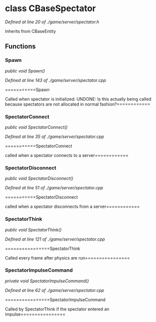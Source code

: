 # class CBaseSpectator

*Defined at line 20 of ./game/server/spectator.h*

Inherits from CBaseEntity



## Functions

### Spawn

*public void Spawn()*

*Defined at line 143 of ./game/server/spectator.cpp*

===========Spawn

  Called when spectator is initialized:  UNDONE:  Is this actually being called because spectators are not allocated in normal fashion?============

### SpectatorConnect

*public void SpectatorConnect()*

*Defined at line 35 of ./game/server/spectator.cpp*

===========SpectatorConnect

called when a spectator connects to a server============

### SpectatorDisconnect

*public void SpectatorDisconnect()*

*Defined at line 51 of ./game/server/spectator.cpp*

===========SpectatorDisconnect

called when a spectator disconnects from a server============

### SpectatorThink

*public void SpectatorThink()*

*Defined at line 121 of ./game/server/spectator.cpp*

================SpectatorThink

Called every frame after physics are run================

### SpectatorImpulseCommand

*private void SpectatorImpulseCommand()*

*Defined at line 62 of ./game/server/spectator.cpp*

================SpectatorImpulseCommand

Called by SpectatorThink if the spectator entered an impulse================




